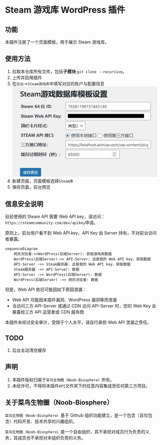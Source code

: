 # Steam 游戏库 WordPress 插件

## 功能

本插件注册了一个页面模板，用于展示 Steam 游戏库。

## 使用方法
1. 拉取本仓库所有文件，包括**子模块**:`git clone --recursive`。
2. 上传并启用插件
3. 在`后台`->`Steam游戏库`中填写对应的账户与配置信息<br>![设置界面](assets/image/settingtip2.jpg)
4. 新建页面，页面模板选择`Steam库`
5. 保存页面，前台预览

## 信息安全说明

目前使用的 Steam API 需要 Web API key，请访问：`https://steamcommunity.com/dev/apikey`申请。

原则上，前台用户看不到 Web API key，API Key 由 Server 持有，不对前台访问者暴露。

```mermaid
sequenceDiagram
    网页浏览者->>WordPress(后端Server): 获取游戏库数据
    WordPress(后端Server)->> API-Server: 这是我的 Web API key，获取数据
    API-Server ->> Steam服务器: 这是我的 Web API key，获取数据
    Steam服务器 ->> API-Server: 数据
    API-Server ->> WordPress(后端Server): 数据
    WordPress(后端Server) ->> 网页浏览者: 数据
```

但是，Web API 依旧可能因如下原因泄漏：

- Web API 可能因本插件漏洞、WordPress 漏洞等而泄漏
- 当访问三方 API-Server 或通过 CDN 访问 API-Server 时，您的 Web Key 会暴露给三方 API 运营者或 CDN 服务商

本插件未经过安全审计，受限于个人水平，请自行承担 Web API 泄漏之责任。

## TODO

1. 后台主动清空缓存

## 声明

1. 本插件版权归属于`菜鸟生物圈（Noob-Biosphere）`所有。
2. 未经许可，不得将本插件`API`文件夹下的任意内容集成至任何第三方项目。

## 关于菜鸟生物圈（Noob-Biosphere）

`菜鸟生物圈（Noob-Biosphere）`基于 Github 组织功能建立，是一个包含（且仅包含）代码开发、技术共享的兴趣组织。

`菜鸟生物圈（Noob-Biosphere）`是一个自由组织，其不承担对成员行为负责的义务，其成员也不承担对本组织负责的义务。
